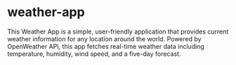 # weather-app
This Weather App is a simple, user-friendly application that provides current weather information for any location around the world. Powered by OpenWeather API, this app fetches real-time weather data including temperature, humidity, wind speed, and a five-day forecast.
